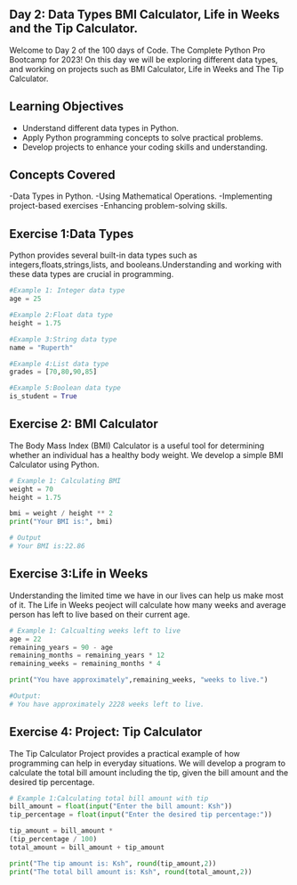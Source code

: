## Day 2: Data Types BMI Calculator, Life in Weeks and the Tip Calculator.

Welcome to Day 2 of the 100 days of Code. The Complete Python Pro Bootcamp for 2023! On this day we will be exploring different data types, and working on projects such as BMI Calculator, Life in Weeks and The Tip Calculator.

## Learning Objectives
- Understand different data types in Python.
- Apply Python programming concepts to solve practical problems.
- Develop projects to enhance your coding skills and understanding.

## Concepts Covered
-Data Types in Python.
-Using Mathematical Operations.
-Implementing project-based exercises
-Enhancing problem-solving skills.

## Exercise 1:Data Types
Python provides several built-in data types such as integers,floats,strings,lists, and booleans.Understanding and working with these data types are crucial in programming.

```python
#Example 1: Integer data type
age = 25

#Example 2:Float data type
height = 1.75

#Example 3:String data type
name = "Ruperth"

#Example 4:List data type
grades = [70,80,90,85]

#Example 5:Boolean data type
is_student = True
```
## Exercise 2: BMI Calculator
The Body Mass Index (BMI) Calculator is a useful tool for determining whether an individual has a healthy body weight. We develop a simple BMI Calculator using Python.

```python
# Example 1: Calculating BMI
weight = 70
height = 1.75

bmi = weight / height ** 2
print("Your BMI is:", bmi)

# Output
# Your BMI is:22.86
```

## Exercise 3:Life in Weeks
Understanding the limited time we have in our lives can help us make most of it. The Life in Weeks peoject will calculate how many weeks and average person has left to live based on their current age.

```python
# Example 1: Calcualting weeks left to live
age = 22
remaining_years = 90 - age
remaining_months = remaining_years * 12
remaining_weeks = remaining_months * 4 

print("You have approximately",remaining_weeks, "weeks to live.")

#Output:
# You have approximately 2228 weeks left to live.
```

## Exercise 4: Project: Tip Calculator
The Tip Calculator Project provides a practical example of how programming can help in everyday situations. We will develop a program to calculate the total bill amount including the tip, given the bill amount and the desired tip percentage.

```python
# Example 1:Calculating total bill amount with tip
bill_amount = float(input("Enter the bill amount: Ksh"))
tip_percentage = float(input("Enter the desired tip percentage:"))

tip_amount = bill_amount *
(tip_percentage / 100)
total_amount = bill_amount + tip_amount

print("The tip amount is: Ksh", round(tip_amount,2))
print("The total bill amount is: Ksh", round(total_amount,2))
```
